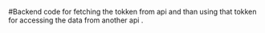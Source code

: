 #Backend code for fetching the tokken from api and than using that tokken for accessing the data from another api .
